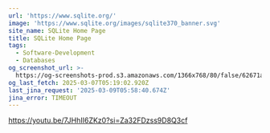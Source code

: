 ```yaml
---
url: 'https://www.sqlite.org/'
image: 'https://www.sqlite.org/images/sqlite370_banner.svg'
site_name: SQLite Home Page
title: SQLite Home Page
tags:
  - Software-Development
  - Databases
og_screenshot_url: >-
  https://og-screenshots-prod.s3.amazonaws.com/1366x768/80/false/62671a25f564977d59e9287c15ab4fc12257bc3d20f698851481cab0d3a617d5.jpeg
og_last_fetch: 2025-03-07T05:19:02.920Z
last_jina_request: '2025-03-09T05:58:40.674Z'
jina_error: TIMEOUT
---
```

https://youtu.be/7JHhII6ZKz0?si=Za32FDzss9D8Q3cf
